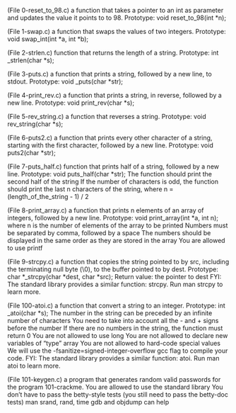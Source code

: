 (File 0-reset_to_98.c) a function that takes a pointer to an int as parameter and updates the value it points to to 98. Prototype: void reset_to_98(int *n);

(File 1-swap.c) a function that swaps the values of two integers. Prototype: void swap_int(int *a, int *b);

(File 2-strlen.c) function that returns the length of a string. Prototype: int _strlen(char *s);

(File 3-puts.c) a function that prints a string, followed by a new line, to stdout. Prototype: void _puts(char *str);

(File 4-print_rev.c) a function that prints a string, in reverse, followed by a new line. Prototype: void print_rev(char *s);

(File 5-rev_string.c) a function that reverses a string. Prototype: void rev_string(char *s);

(File 6-puts2.c) a function that prints every other character of a string, starting with the first character, followed by a new line. Prototype: void puts2(char *str);

(File 7-puts_half.c) function that prints half of a string, followed by a new line. Prototype: void puts_half(char *str); The function should print the second half of the string If the number of characters is odd, the function should print the last n characters of the string, where n = (length_of_the_string - 1) / 2

(File 8-print_array.c) a function that prints n elements of an array of integers, followed by a new line. Prototype: void print_array(int *a, int n); where n is the number of elements of the array to be printed Numbers must be separated by comma, followed by a space The numbers should be displayed in the same order as they are stored in the array You are allowed to use printf

(File 9-strcpy.c) a function that copies the string pointed to by src, including the terminating null byte (\0), to the buffer pointed to by dest. Prototype: char *_strcpy(char *dest, char *src); Return value: the pointer to dest FYI: The standard library provides a similar function: strcpy. Run man strcpy to learn more.

(File 100-atoi.c) a function that convert a string to an integer. Prototype: int _atoi(char *s); The number in the string can be preceded by an infinite number of characters You need to take into account all the - and + signs before the number If there are no numbers in the string, the function must return 0 You are not allowed to use long You are not allowed to declare new variables of “type” array You are not allowed to hard-code special values We will use the -fsanitize=signed-integer-overflow gcc flag to compile your code. FYI: The standard library provides a similar function: atoi. Run man atoi to learn more.

(File 101-keygen.c) a program that generates random valid passwords for the program 101-crackme. You are allowed to use the standard library You don’t have to pass the betty-style tests (you still need to pass the betty-doc tests) man srand, rand, time gdb and objdump can help

